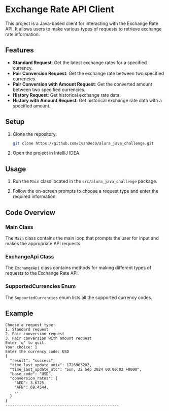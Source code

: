 # Exchange Rate API Client

This project is a Java-based client for interacting with the Exchange Rate API. It allows users to make various types of requests to retrieve exchange rate information.

## Features

- **Standard Request**: Get the latest exchange rates for a specified currency.
- **Pair Conversion Request**: Get the exchange rate between two specified currencies.
- **Pair Conversion with Amount Request**: Get the converted amount between two specified currencies.
- **History Request**: Get historical exchange rate data.
- **History with Amount Request**: Get historical exchange rate data with a specified amount.


## Setup

1. Clone the repository:
    ```sh
    git clone https://github.com/IvanDec0/alura_java_challenge.git
    ```
2. Open the project in IntelliJ IDEA.


## Usage

1. Run the `Main` class located in the `src/alura_java_challenge` package.

2. Follow the on-screen prompts to choose a request type and enter the required information.

## Code Overview

### Main Class

The `Main` class contains the main loop that prompts the user for input and makes the appropriate API requests.

### ExchangeApi Class

The `ExchangeApi` class contains methods for making different types of requests to the Exchange Rate API.

### SupportedCurrencies Enum

The `SupportedCurrencies` enum lists all the supported currency codes.

## Example

```plaintext
Choose a request type:
1. Standard request
2. Pair conversion request
3. Pair conversion with amount request
Enter 'q' to quit.
Your choice: 1
Enter the currency code: USD
{
  "result": "success",
  "time_last_update_unix": 1726963202,
  "time_last_update_utc": "Sun, 22 Sep 2024 00:00:02 +0000",
  "base_code": "USD",
  "conversion_rates": {
    "AED": 3.6725,
    "AFN": 69.4544,
    ...
  }
}
--------------------------------------------------
```

